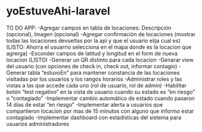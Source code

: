 # yoEstuveAhi-laravel
TO DO APP:
-Agregar campos en tabla de locaciones: Descripción (opcional), Imagen (opcional)
-Agregar confirmación de locaciones (mostrar todas las locaciones devueltas por la api y que el usuario elija cual es) (LISTO: Ahorra el usuarrio selecciona en el mapa donde es la locacion que agrerga)
-Esconder campos de latitud y longitud en el form de nueva locacion (LISTO)
-Generar un QR distinto para cada locacion
-Genarar view del usuario (con opciones de check in, check out, informar contagio)
-Generar tabla “estuvoEn” para mantener constancia de las locaciones visitadas por los usuarios y los rangos horarios
-Administrar roles y las vistas a las que accede cada uno (rol de usuario, rol de admin)
-Habilitar botón “test negativo” en la vista de usuario cuando su estado es “en riesgo” o “contagiado”
-Implementar cambio automático de estado cuando pasaron 14 días de estar “en riesgo”
-Implementar alerta a usuarios que compartieron locacion por mas de 15 minutos con alguno que informo estar contagiado
-Implementar dashboard con estadísticas del sistema para usuarios administradores
